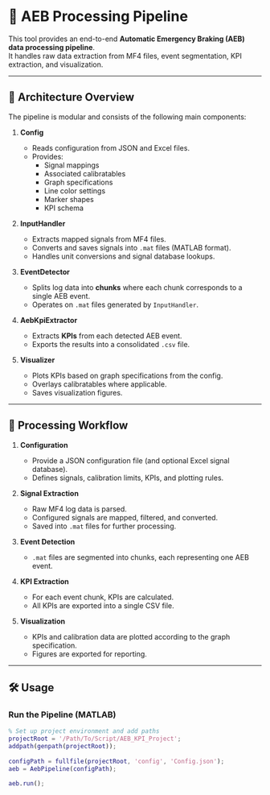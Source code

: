 # 🚗 AEB Processing Pipeline

This tool provides an end-to-end **Automatic Emergency Braking (AEB) data processing pipeline**.  
It handles raw data extraction from MF4 files, event segmentation, KPI extraction, and visualization.  

---

## 📐 Architecture Overview

The pipeline is modular and consists of the following main components:

1. **Config**
   - Reads configuration from JSON and Excel files.
   - Provides:
     - Signal mappings
     - Associated calibratables
     - Graph specifications
     - Line color settings
     - Marker shapes
     - KPI schema

2. **InputHandler**
   - Extracts mapped signals from MF4 files.
   - Converts and saves signals into `.mat` files (MATLAB format).
   - Handles unit conversions and signal database lookups.

3. **EventDetector**
   - Splits log data into **chunks** where each chunk corresponds to a single AEB event.
   - Operates on `.mat` files generated by `InputHandler`.

4. **AebKpiExtractor**
   - Extracts **KPIs** from each detected AEB event.
   - Exports the results into a consolidated `.csv` file.

5. **Visualizer**
   - Plots KPIs based on graph specifications from the config.
   - Overlays calibratables where applicable.
   - Saves visualization figures.

---

## 🔄 Processing Workflow

1. **Configuration**
   - Provide a JSON configuration file (and optional Excel signal database).
   - Defines signals, calibration limits, KPIs, and plotting rules.

2. **Signal Extraction**
   - Raw MF4 log data is parsed.
   - Configured signals are mapped, filtered, and converted.
   - Saved into `.mat` files for further processing.

3. **Event Detection**
   - `.mat` files are segmented into chunks, each representing one AEB event.

4. **KPI Extraction**
   - For each event chunk, KPIs are calculated.
   - All KPIs are exported into a single CSV file.

5. **Visualization**
   - KPIs and calibration data are plotted according to the graph specification.
   - Figures are exported for reporting.

---

## 🛠️ Usage

### Run the Pipeline (MATLAB)
```matlab
% Set up project environment and add paths
projectRoot = '/Path/To/Script/AEB_KPI_Project';
addpath(genpath(projectRoot));
           
configPath = fullfile(projectRoot, 'config', 'Config.json');
aeb = AebPipeline(configPath);

aeb.run();
